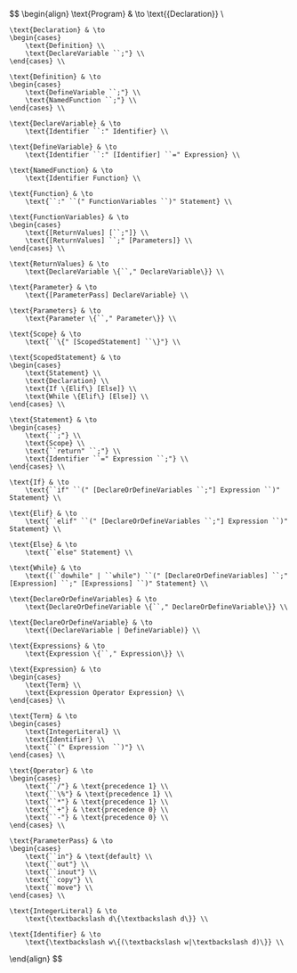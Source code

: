 $$
\begin{align}
    \text{Program} & \to
        \text{\{Declaration\}} \\

    \text{Declaration} & \to
    \begin{cases}
        \text{Definition} \\
        \text{DeclareVariable ``;"} \\
    \end{cases} \\

    \text{Definition} & \to
    \begin{cases}
        \text{DefineVariable ``;"} \\
        \text{NamedFunction ``;"} \\
    \end{cases} \\

    \text{DeclareVariable} & \to
        \text{Identifier ``:" Identifier} \\

    \text{DefineVariable} & \to
        \text{Identifier ``:" [Identifier] ``=" Expression} \\

    \text{NamedFunction} & \to
        \text{Identifier Function} \\

    \text{Function} & \to
        \text{``:" ``(" FunctionVariables ``)" Statement} \\

    \text{FunctionVariables} & \to
    \begin{cases}
        \text{[ReturnValues] [``;"]} \\
        \text{[ReturnValues] ``;" [Parameters]} \\
    \end{cases} \\

    \text{ReturnValues} & \to
        \text{DeclareVariable \{``," DeclareVariable\}} \\

    \text{Parameter} & \to
        \text{[ParameterPass] DeclareVariable} \\

    \text{Parameters} & \to
        \text{Parameter \{``," Parameter\}} \\

    \text{Scope} & \to
        \text{``\{" [ScopedStatement] ``\}"} \\

    \text{ScopedStatement} & \to
    \begin{cases}
        \text{Statement} \\
        \text{Declaration} \\
        \text{If \{Elif\} [Else]} \\
        \text{While \{Elif\} [Else]} \\
    \end{cases} \\

    \text{Statement} & \to
    \begin{cases}
        \text{``;"} \\
        \text{Scope} \\
        \text{``return" ``;"} \\
        \text{Identifier ``=" Expression ``;"} \\
    \end{cases} \\

    \text{If} & \to
        \text{``if" ``(" [DeclareOrDefineVariables ``;"] Expression ``)" Statement} \\

    \text{Elif} & \to
        \text{``elif" ``(" [DeclareOrDefineVariables ``;"] Expression ``)" Statement} \\

    \text{Else} & \to
        \text{``else" Statement} \\

    \text{While} & \to
        \text{(``dowhile" | ``while") ``(" [DeclareOrDefineVariables] ``;" [Expression] ``;" [Expressions] ``)" Statement} \\

    \text{DeclareOrDefineVariables} & \to
        \text{DeclareOrDefineVariable \{``," DeclareOrDefineVariable\}} \\

    \text{DeclareOrDefineVariable} & \to
        \text{(DeclareVariable | DefineVariable)} \\

    \text{Expressions} & \to
        \text{Expression \{``," Expression\}} \\

    \text{Expression} & \to
    \begin{cases}
        \text{Term} \\
        \text{Expression Operator Expression} \\
    \end{cases} \\

    \text{Term} & \to
    \begin{cases}
        \text{IntegerLiteral} \\
        \text{Identifier} \\
        \text{``(" Expression ``)"} \\
    \end{cases} \\

    \text{Operator} & \to
    \begin{cases}
        \text{``/"} & \text{precedence 1} \\
        \text{``\%"} & \text{precedence 1} \\
        \text{``*"} & \text{precedence 1} \\
        \text{``+"} & \text{precedence 0} \\
        \text{``-"} & \text{precedence 0} \\
    \end{cases} \\

    \text{ParameterPass} & \to
    \begin{cases}
        \text{``in"} & \text{default} \\
        \text{``out"} \\
        \text{``inout"} \\
        \text{``copy"} \\
        \text{``move"} \\
    \end{cases} \\

    \text{IntegerLiteral} & \to
        \text{\textbackslash d\{\textbackslash d\}} \\

    \text{Identifier} & \to
        \text{\textbackslash w\{(\textbackslash w|\textbackslash d)\}} \\
\end{align}
$$
